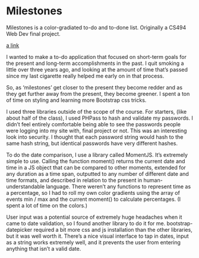 Milestones
==========

Milestones is a color-gradiated to-do and to-done list. Originally a CS494 Web Dev final project.

[a link](http://travisjsanders.com/milestones/)

I wanted to make a to-do application that focused on short-term goals for the present and long-term accomplishments in the past. I quit smoking a little over three years ago, and looking at the amount of time that’s passed since my last cigarette really helped me early on in that process. 

So, as ‘milestones’ get closer to the present they become redder and as they get further away from the present, they become greener. I spent a ton of time on styling and learning more Bootstrap css tricks. 
 
I used three libraries outside of the scope of the course. For starters, (like about half of the class), I used PHPass to hash and validate my passwords. I didn’t feel entirely comfortable being able to see the passwords people were logging into my site with, final project or not. This was an interesting look into security. I thought that each password string would hash to the same hash string, but identical passwords have very different hashes. 
 
To do the date comparison, I use a library called MomentJS. It’s extremely simple to use. Calling the function moment() returns the current date and time in a JS object that can be compared to other moments, extended for any duration as a time span, outputted to any number of different date and time formats, and described in relation to the present in human-understandable language. There weren’t any functions to represent time as a percentage, so I had to roll my own color gradients using the array of events min / max and the current moment() to calculate percentages. (I spent a lot of time on the colors.) 
 
User input was a potential source of extremely huge headaches when it came to date validation, so I found another library to do it for me. bootstrap-datepicker required a bit more css and js installation than the other libraries, but it was well worth it. There’s a nice visual interface to tap in dates, input as a string works extremely well, and it prevents the user from entering anything that isn’t a valid date. 